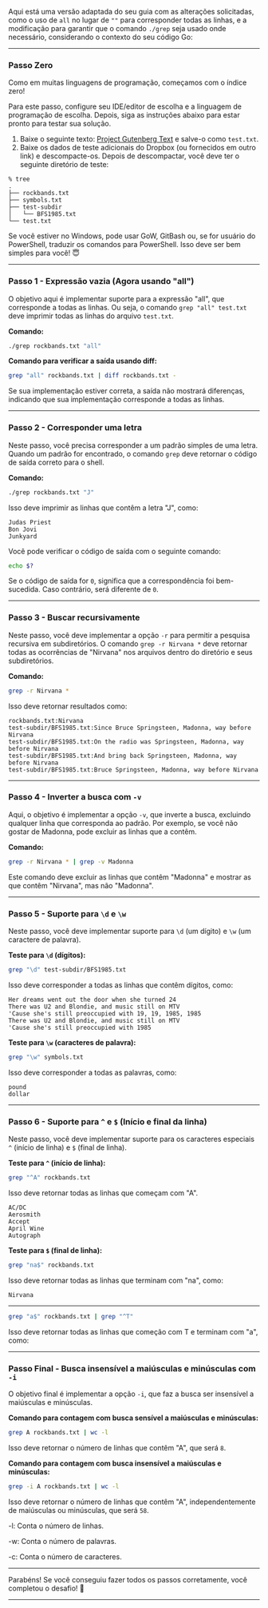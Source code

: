 Aqui está uma versão adaptada do seu guia com as alterações solicitadas, como o uso de `all` no lugar de `""` para corresponder todas as linhas, e a modificação para garantir que o comando `./grep` seja usado onde necessário, considerando o contexto do seu código Go:

---

### Passo Zero
Como em muitas linguagens de programação, começamos com o índice zero!

Para este passo, configure seu IDE/editor de escolha e a linguagem de programação de escolha. Depois, siga as instruções abaixo para estar pronto para testar sua solução.

1. Baixe o seguinte texto: [Project Gutenberg Text](https://www.gutenberg.org/cache/epub/132/pg132.txt) e salve-o como `test.txt`.
2. Baixe os dados de teste adicionais do Dropbox (ou fornecidos em outro link) e descompacte-os. Depois de descompactar, você deve ter o seguinte diretório de teste:

```
% tree
.
├── rockbands.txt
├── symbols.txt
├── test-subdir
│   └── BFS1985.txt
└── test.txt
```

Se você estiver no Windows, pode usar GoW, GitBash ou, se for usuário do PowerShell, traduzir os comandos para PowerShell. Isso deve ser bem simples para você! 😇

---

### Passo 1 - Expressão vazia (Agora usando "all")
O objetivo aqui é implementar suporte para a expressão "all", que corresponde a todas as linhas. Ou seja, o comando `grep "all" test.txt` deve imprimir todas as linhas do arquivo `test.txt`.

**Comando:**

```bash
./grep rockbands.txt "all"
```

**Comando para verificar a saída usando diff:**

```bash
grep "all" rockbands.txt | diff rockbands.txt -
```

Se sua implementação estiver correta, a saída não mostrará diferenças, indicando que sua implementação corresponde a todas as linhas.

---

### Passo 2 - Corresponder uma letra
Neste passo, você precisa corresponder a um padrão simples de uma letra. Quando um padrão for encontrado, o comando `grep` deve retornar o código de saída correto para o shell.

**Comando:**

```bash
./grep rockbands.txt "J"
```

Isso deve imprimir as linhas que contêm a letra "J", como:

```
Judas Priest
Bon Jovi
Junkyard
```

Você pode verificar o código de saída com o seguinte comando:

```bash
echo $?
```

Se o código de saída for `0`, significa que a correspondência foi bem-sucedida. Caso contrário, será diferente de `0`.

---

### Passo 3 - Buscar recursivamente
Neste passo, você deve implementar a opção `-r` para permitir a pesquisa recursiva em subdiretórios. O comando `grep -r Nirvana *` deve retornar todas as ocorrências de "Nirvana" nos arquivos dentro do diretório e seus subdiretórios.

**Comando:**

```bash
grep -r Nirvana *
```

Isso deve retornar resultados como:

```
rockbands.txt:Nirvana
test-subdir/BFS1985.txt:Since Bruce Springsteen, Madonna, way before Nirvana
test-subdir/BFS1985.txt:On the radio was Springsteen, Madonna, way before Nirvana
test-subdir/BFS1985.txt:And bring back Springsteen, Madonna, way before Nirvana
test-subdir/BFS1985.txt:Bruce Springsteen, Madonna, way before Nirvana
```

---

### Passo 4 - Inverter a busca com `-v`
Aqui, o objetivo é implementar a opção `-v`, que inverte a busca, excluindo qualquer linha que corresponda ao padrão. Por exemplo, se você não gostar de Madonna, pode excluir as linhas que a contêm.

**Comando:**

```bash
grep -r Nirvana * | grep -v Madonna
```

Este comando deve excluir as linhas que contêm "Madonna" e mostrar as que contêm "Nirvana", mas não "Madonna".

---

### Passo 5 - Suporte para `\d` e `\w`
Neste passo, você deve implementar suporte para `\d` (um dígito) e `\w` (um caractere de palavra).

**Teste para `\d` (dígitos):**

```bash
grep "\d" test-subdir/BFS1985.txt
```

Isso deve corresponder a todas as linhas que contêm dígitos, como:

```
Her dreams went out the door when she turned 24
There was U2 and Blondie, and music still on MTV
'Cause she's still preoccupied with 19, 19, 1985, 1985
There was U2 and Blondie, and music still on MTV
'Cause she's still preoccupied with 1985
```

**Teste para `\w` (caracteres de palavra):**

```bash
grep "\w" symbols.txt
```

Isso deve corresponder a todas as palavras, como:

```
pound
dollar
```

---

### Passo 6 - Suporte para `^` e `$` (Início e final da linha)
Neste passo, você deve implementar suporte para os caracteres especiais `^` (início de linha) e `$` (final de linha).

**Teste para `^` (início de linha):**

```bash
grep "^A" rockbands.txt
```

Isso deve retornar todas as linhas que começam com "A".

```
AC/DC
Aerosmith
Accept
April Wine
Autograph
```

**Teste para `$` (final de linha):**

```bash
grep "na$" rockbands.txt
```

Isso deve retornar todas as linhas que terminam com "na", como:

```
Nirvana
```

---


```bash
grep "a$" rockbands.txt | grep "^T"
```
Isso deve retornar todas as linhas que começão com T e terminam com "a", como:

---

### Passo Final - Busca insensível a maiúsculas e minúsculas com `-i`
O objetivo final é implementar a opção `-i`, que faz a busca ser insensível a maiúsculas e minúsculas.

**Comando para contagem com busca sensível a maiúsculas e minúsculas:**

```bash
grep A rockbands.txt | wc -l
```

Isso deve retornar o número de linhas que contêm "A", que será `8`.

**Comando para contagem com busca insensível a maiúsculas e minúsculas:**

```bash
grep -i A rockbands.txt | wc -l
```

Isso deve retornar o número de linhas que contêm "A", independentemente de maiúsculas ou minúsculas, que será `58`.

-l: Conta o número de linhas.

-w: Conta o número de palavras.

-c: Conta o número de caracteres.

---

Parabéns! Se você conseguiu fazer todos os passos corretamente, você completou o desafio! 👏

--- 
